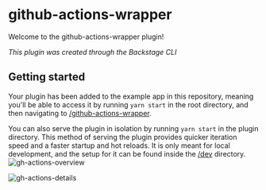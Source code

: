 # github-actions-wrapper

Welcome to the github-actions-wrapper plugin!

_This plugin was created through the Backstage CLI_

## Getting started

Your plugin has been added to the example app in this repository, meaning you'll be able to access it by running `yarn start` in the root directory, and then navigating to [/github-actions-wrapper](http://localhost:3000/github-actions-wrapper).

You can also serve the plugin in isolation by running `yarn start` in the plugin directory.
This method of serving the plugin provides quicker iteration speed and a faster startup and hot reloads.
It is only meant for local development, and the setup for it can be found inside the [/dev](./dev) directory.
![gh-actions-overview](https://github.com/vrabbi-tap/tdp-plugin-wrappers/assets/48493016/c30bea8f-18a3-418c-a7de-167dca84776c)

![gh-actions-details](https://github.com/vrabbi-tap/tdp-plugin-wrappers/assets/48493016/d190e32a-ff61-45b0-99e0-5f318810492d)
